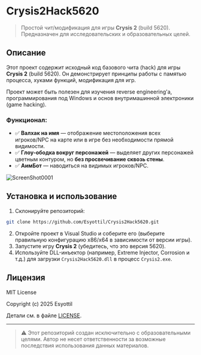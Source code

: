 # Crysis2Hack5620

> Простой чит/модификация для игры **Crysis 2** (build 5620). Предназначен для исследовательских и образовательных целей.

## Описание

Этот проект содержит исходный код базового чита (hack) для игры **Crysis 2** (build 5620). Он демонстрирует принципы работы с памятью процесса, хуками функций, модификация для игр. 

Проект может быть полезен для изучения reverse engineering'а, программирования под Windows и основ внутримашинной электроники (game hacking).

### Функционал:

- ✅ **Валхак на имя** — отображение местоположения всех игроков/NPC на карте или в игре без необходимости прямой видимости.
- ✅ **Глоу-ободка вокруг персонажей** — выделяет других персонажей цветным контуром, но **без просвечивание сквозь стены**.
- ✅ **АимБот** — наводиться на видимых игроков/NPC.

![ScreenShot0001](https://github.com/user-attachments/assets/7614fb6e-d547-4e86-b3e9-6bb0d705cefb)


## Установка и использование

1. Склонируйте репозиторий:

```bash
git clone https://github.com/Esyottil/Crysis2Hack5620.git
```

2. Откройте проект в Visual Studio и соберите его (выберите правильную конфигурацию x86/x64 в зависимости от версии игры).
3. Запустите игру **Crysis 2** (убедитесь, что это версия 5620).
4. Используйте DLL-инъектор (например, Extreme Injector, Corrosion и т.д.) для загрузки `Crysis2Hack5620.dll` в процесс `Crysis2.exe`.

## Лицензия

MIT License

Copyright (c) 2025 Esyottil

Детали см. в файле [LICENSE](LICENSE).

---

> ⚠️ Этот репозиторий создан исключительно с образовательными целями. Автор не несет ответственности за возможные последствия использования данных материалов.
